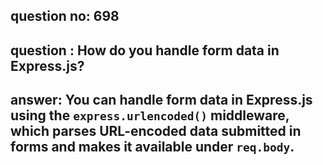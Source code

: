 
      
## question no: 698

## question : How do you handle form data in Express.js?

## answer: You can handle form data in Express.js using the `express.urlencoded()` middleware, which parses URL-encoded data submitted in forms and makes it available under `req.body`.
      